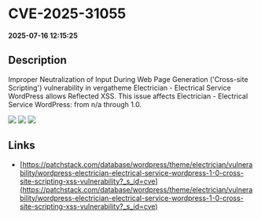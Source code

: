 # CVE-2025-31055

**2025-07-16 12:15:25**

## Description
Improper Neutralization of Input During Web Page Generation ('Cross-site Scripting') vulnerability in vergatheme Electrician - Electrical Service WordPress allows Reflected XSS. This issue affects Electrician - Electrical Service WordPress: from n/a through 1.0.

![](https://img.shields.io/static/v1?label=Score&message=7.1&color=red)
![](https://img.shields.io/static/v1?label=Severity&message=HIGH&color=red)
![](https://img.shields.io/static/v1?label=CWE&message=XSS&color=green)

## Links
- [https://patchstack.com/database/wordpress/theme/electrician/vulnerability/wordpress-electrician-electrical-service-wordpress-1-0-cross-site-scripting-xss-vulnerability?_s_id=cve](https://patchstack.com/database/wordpress/theme/electrician/vulnerability/wordpress-electrician-electrical-service-wordpress-1-0-cross-site-scripting-xss-vulnerability?_s_id=cve)
